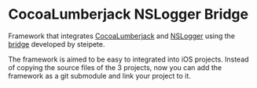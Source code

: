 CocoaLumberjack NSLogger Bridge
===============================

Framework that integrates [CocoaLumberjack](https://github.com/robbiehanson/CocoaLumberjack) and [NSLogger](https://github.com/fpillet/NSLogger) using the [bridge](https://github.com/steipete/NSLogger-CocoaLumberjack-connector) developed by steipete. 

The framework is aimed to be easy to integrated into iOS projects. Instead of copying the source files of the 3 projects, now you can add the framework as a git submodule and link your project to it. 